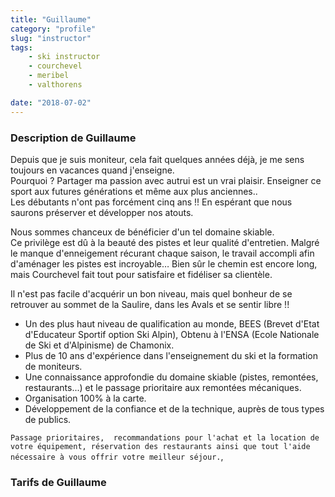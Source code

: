 ```yaml
---
title: "Guillaume"
category: "profile"
slug: "instructor"
tags:
    - ski instructor
    - courchevel
    - meribel
    - valthorens

date: "2018-07-02"
---
```


### Description de Guillaume

Depuis que je suis moniteur, cela fait quelques années déjà, je me sens toujours en vacances quand j'enseigne.  
Pourquoi ? Partager ma passion avec autrui est un vrai plaisir. Enseigner ce sport aux futures générations et même aux plus anciennes..  
Les débutants n'ont pas forcément cinq ans !! En espérant que nous saurons préserver et développer nos atouts.   

Nous sommes chanceux de bénéficier d'un tel domaine skiable.  
Ce privilège est dû à la beauté des pistes et leur qualité d'entretien. Malgré le manque d'enneigement récurant chaque saison, le travail accompli afin d'aménager les pistes est incroyable… Bien sûr le chemin est encore long, mais Courchevel fait tout pour satisfaire et fidéliser sa clientèle.  
 
Il n'est pas facile d'acquérir un bon niveau, mais quel bonheur de se retrouver au sommet de la Saulire, dans les Avals et se sentir libre !! 

* Un des plus haut niveau de qualification au monde, BEES (Brevet d'Etat d'Educateur Sportif option Ski Alpin), Obtenu à l'ENSA (Ecole Nationale de Ski et d'Alpinisme) de Chamonix.
* Plus de 10 ans d'expérience dans l'enseignement du ski et la formation de moniteurs.
* Une connaissance approfondie du domaine skiable (pistes, remontées, restaurants...) et le passage prioritaire aux remontées mécaniques. 
* Organisation 100% à la carte. 
* Développement de la confiance et de la technique, auprès de tous types de publics.

`Passage prioritaires,  recommandations pour l'achat et la location de votre équipement, réservation des restaurants ainsi que tout l'aide nécessaire à vous offrir votre meilleur séjour.`,

### Tarifs de Guillaume



